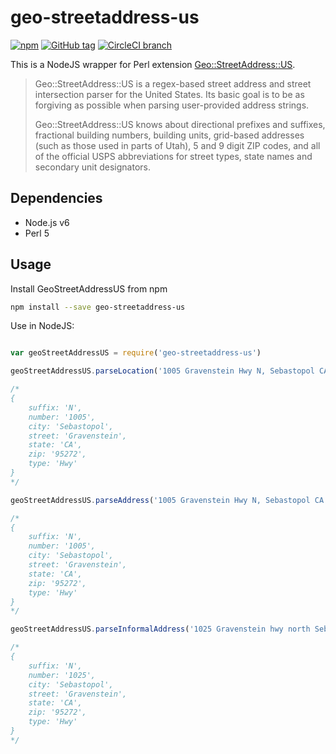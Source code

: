 # geo-streetaddress-us

[![npm](https://img.shields.io/npm/v/geo-streetaddress-us.svg)](https://www.npmjs.com/package/geo-streetaddress-us)
[![GitHub tag](https://img.shields.io/github/tag/SweetIQ/node-geo-streetaddress-us.svg)](https://github.com/SweetIQ/node-geo-streetaddress-us)
[![CircleCI branch](https://img.shields.io/circleci/project/github/SweetIQ/node-geo-streetaddress-us/master.svg)](https://circleci.com/gh/SweetIQ/node-geo-streetaddress-us)

This is a NodeJS wrapper for Perl extension [Geo::StreetAddress::US].

> Geo::StreetAddress::US is a regex-based street address and street intersection parser for the United States. Its basic goal is to be as forgiving as possible when parsing user-provided address strings. 
> 
> Geo::StreetAddress::US knows about directional prefixes and suffixes, fractional building numbers, building units, grid-based addresses (such as those used in parts of Utah), 5 and 9 digit ZIP codes, and all of the official USPS abbreviations for street types, state names and secondary unit designators.

## Dependencies

- Node.js v6
- Perl 5

[cpanm]: https://metacpan.org/pod/App::cpanminus

## Usage

Install GeoStreetAddressUS from npm

```bash
npm install --save geo-streetaddress-us
```

Use in NodeJS:

```javascript

var geoStreetAddressUS = require('geo-streetaddress-us')

geoStreetAddressUS.parseLocation('1005 Gravenstein Hwy N, Sebastopol CA 95272')

/*
{
    suffix: 'N',
    number: '1005',
    city: 'Sebastopol',
    street: 'Gravenstein',
    state: 'CA',
    zip: '95272',
    type: 'Hwy'
}
*/

geoStreetAddressUS.parseAddress('1005 Gravenstein Hwy N, Sebastopol CA 95272')

/*
{
    suffix: 'N',
    number: '1005',
    city: 'Sebastopol',
    street: 'Gravenstein',
    state: 'CA',
    zip: '95272',
    type: 'Hwy'
}
*/

geoStreetAddressUS.parseInformalAddress('1025 Gravenstein hwy north Sebastopol CA 95272-3092')

/*
{
    suffix: 'N',
    number: '1025',
    city: 'Sebastopol',
    street: 'Gravenstein',
    state: 'CA',
    zip: '95272',
    type: 'Hwy'
}
*/

```


[Geo::StreetAddress::US]: http://search.cpan.org/~timb/Geo-StreetAddress-US-1.04/US.pm
